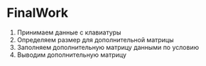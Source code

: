 # FinalWork
1. Принимаем данные с клавиатуры
2. Определяем размер для дополнительной матрицы
3. Заполняем дополнительную матрицу данными по условию
4. Выводим дополнительную матрицу